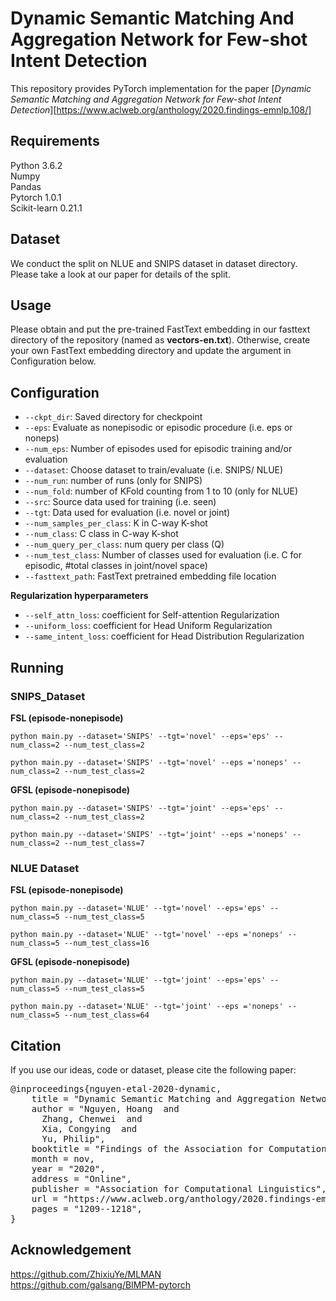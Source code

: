 # Dynamic Semantic Matching And Aggregation Network for Few-shot Intent Detection
This repository provides PyTorch implementation for the paper [*Dynamic Semantic Matching and Aggregation Network for Few-shot Intent Detection*][https://www.aclweb.org/anthology/2020.findings-emnlp.108/]

## Requirements
Python 3.6.2 <br />
Numpy <br />
Pandas <br />
Pytorch 1.0.1 <br />
Scikit-learn 0.21.1 <br />

## Dataset
We conduct the split on NLUE and SNIPS dataset in dataset directory. Please take a look at our paper for details of the split.

## Usage
Please obtain and put the pre-trained FastText embedding in our fasttext directory of the repository (named as **vectors-en.txt**). Otherwise, create your own FastText embedding directory and update the argument in Configuration below. </br>
 
## Configuration
* ```--ckpt_dir```: Saved directory for checkpoint
* ```--eps```: Evaluate as nonepisodic or episodic procedure (i.e. eps or noneps)
* ```--num_eps```: Number of episodes used for episodic training and/or evaluation
* ```--dataset```: Choose dataset to train/evaluate (i.e. SNIPS/ NLUE)
* ```--num_run```: number of runs (only for SNIPS)
* ```--num_fold```: number of KFold counting from 1 to 10 (only for NLUE)
* ```--src```: Source data used for training (i.e. seen)
* ```--tgt```: Data used for evaluation (i.e. novel or joint)
* ```--num_samples_per_class```: K in C-way K-shot
* ```--num_class```: C class in C-way K-shot
* ```--num_query_per_class```: num query per class (Q)
* ```--num_test_class```: Number of classes used for evaluation (i.e. C for episodic, #total classes in joint/novel space)
* ```--fasttext_path```: FastText pretrained embedding file location

**Regularization hyperparameters**
* ```--self_attn_loss```: coefficient for Self-attention Regularization 
* ```--uniform_loss```: coefficient for Head Uniform Regularization
* ```--same_intent_loss```: coefficient for Head Distribution Regularization



## Running
### SNIPS_Dataset
**FSL (episode-nonepisode)**
```
python main.py --dataset='SNIPS' --tgt='novel' --eps='eps' --num_class=2 --num_test_class=2
```
```
python main.py --dataset='SNIPS' --tgt='novel' --eps ='noneps' --num_class=2 --num_test_class=2
```

**GFSL (episode-nonepisode)**
```
python main.py --dataset='SNIPS' --tgt='joint' --eps='eps' --num_class=2 --num_test_class=2
```
```
python main.py --dataset='SNIPS' --tgt='joint' --eps ='noneps' --num_class=2 --num_test_class=7
```

### NLUE Dataset
**FSL (episode-nonepisode)**
```
python main.py --dataset='NLUE' --tgt='novel' --eps='eps' --num_class=5 --num_test_class=5
```
```
python main.py --dataset='NLUE' --tgt='novel' --eps ='noneps' --num_class=5 --num_test_class=16
```

**GFSL (episode-nonepisode)**
```
python main.py --dataset='NLUE' --tgt='joint' --eps='eps' --num_class=5 --num_test_class=5
```
```
python main.py --dataset='NLUE' --tgt='joint' --eps ='noneps' --num_class=5 --num_test_class=64
```

## Citation
If you use our ideas, code or dataset, please cite the following paper:
<pre>
@inproceedings{nguyen-etal-2020-dynamic,
    title = "Dynamic Semantic Matching and Aggregation Network for Few-shot Intent Detection",
    author = "Nguyen, Hoang  and
      Zhang, Chenwei  and
      Xia, Congying  and
      Yu, Philip",
    booktitle = "Findings of the Association for Computational Linguistics: EMNLP 2020",
    month = nov,
    year = "2020",
    address = "Online",
    publisher = "Association for Computational Linguistics",
    url = "https://www.aclweb.org/anthology/2020.findings-emnlp.108",
    pages = "1209--1218",
}
</pre>

## Acknowledgement
https://github.com/ZhixiuYe/MLMAN </br>
https://github.com/galsang/BIMPM-pytorch



